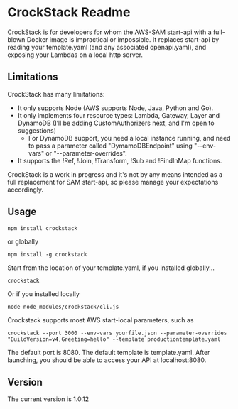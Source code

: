 # CrockStack Readme #
CrockStack is for developers for whom the AWS-SAM start-api with a full-blown Docker image is impractical or impossible.
It replaces start-api by reading your template.yaml (and any associated openapi.yaml), and exposing your Lambdas on a local http server.

## Limitations ##
CrockStack has many limitations:

* It only supports Node (AWS supports Node, Java, Python and Go).
* It only implements four resource types: Lambda, Gateway, Layer and DynamoDB (I’ll be adding CustomAuthorizers next, and I'm open to suggestions)
    * For DynamoDB support, you need a local instance running, and need to pass a parameter called "DymamoDBEndpoint" using "--env-vars" or "--parameter-overrides".
* It supports the !Ref, !Join, !Transform, !Sub and !FindInMap functions.

CrockStack is a work in progress and it's not by any means intended as a full replacement for SAM start-api, so please manage your expectations accordingly.

## Usage ##

    npm install crockstack


or globally

    npm install -g crockstack

Start from the location of your template.yaml, if you installed globally...

    crockstack

Or if you installed locally

    node node_modules/crockstack/cli.js

Crockstack supports most AWS start-local parameters, such as

    crockstack --port 3000 --env-vars yourfile.json --parameter-overrides "BuildVersion=v4,Greeting=hello" --template productiontemplate.yaml

The default port is 8080.
The default template is template.yaml.
After launching, you should be able to access your API at localhost:8080.


## Version ##
The current version is 1.0.12